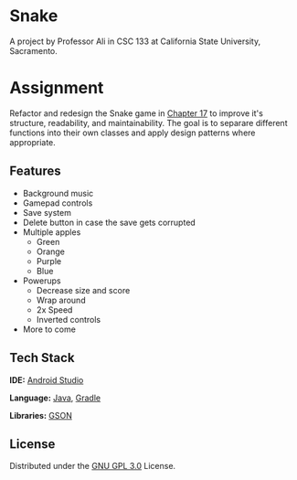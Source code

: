 # Snake

A project by Professor Ali in CSC 133 at California State University, Sacramento.

# Assignment
Refactor and redesign the Snake game in [Chapter 17](https://github.com/PacktPublishing/Learning-Java-by-Building-Android-Games-Second-Edition/tree/master/Chapter17) to improve it's structure, readability, and maintainability. The goal is to separare different functions into their own classes and apply design patterns where appropriate.

## Features

- Background music
- Gamepad controls
- Save system
- Delete button in case the save gets corrupted
- Multiple apples
    - Green
    - Orange
    - Purple
    - Blue
- Powerups
    - Decrease size and score
    - Wrap around
    - 2x Speed
    - Inverted controls
- More to come

## Tech Stack

**IDE:** [Android Studio](https://developer.android.com/studio)

**Language:** [Java](https://adoptium.net/), [Gradle](https://gradle.org/releases/)

**Libraries:** [GSON](https://github.com/google/gson)
## License

Distributed under the [GNU GPL 3.0](https://choosealicense.com/licenses/gpl-3.0/) License.